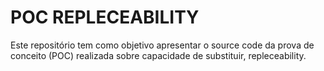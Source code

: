 # POC REPLECEABILITY

Este repositório tem como objetivo apresentar o source code da prova de conceito (POC) realizada sobre capacidade de substituir, repleceability. 
